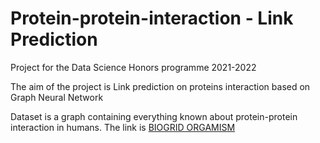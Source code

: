 # Protein-protein-interaction - Link Prediction


Project for the Data Science Honors programme 2021-2022

The aim of the project is Link prediction on proteins interaction based on Graph Neural Network

Dataset is a graph containing everything known about protein-protein interaction in humans. The link is [BIOGRID ORGAMISM](https://downloads.thebiogrid.org/BioGRID/Release-Archive/BIOGRID-4.4.208/)
